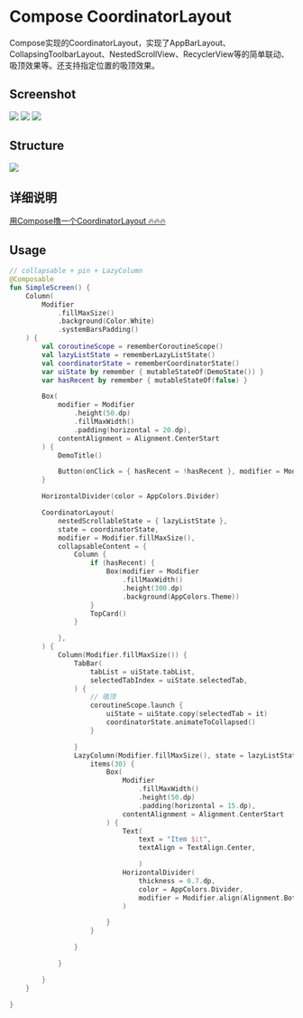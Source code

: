 # Compose CoordinatorLayout
Compose实现的CoordinatorLayout，实现了AppBarLayout、CollapsingToolbarLayout、NestedScrollView、RecyclerView等的简单联动、吸顶效果等。还支持指定位置的吸顶效果。

## Screenshot
![](https://github.com/jaaksi/CoordinatorLayout/blob/master/docs/demo1.gif)
![](https://github.com/jaaksi/CoordinatorLayout/blob/master/docs/demo6.gif)
![](https://github.com/jaaksi/CoordinatorLayout/blob/master/docs/demo2.gif)

## Structure
![](https://github.com/jaaksi/CoordinatorLayout/blob/master/docs/structure.png)

## 详细说明
[用Compose撸一个CoordinatorLayout 🔥🔥🔥](https://juejin.cn/post/7482670776481349673)

## Usage
```kotlin
// collapsable + pin + LazyColumn
@Composable
fun SimpleScreen() {
    Column(
        Modifier
            .fillMaxSize()
            .background(Color.White)
            .systemBarsPadding()
    ) {
        val coroutineScope = rememberCoroutineScope()
        val lazyListState = rememberLazyListState()
        val coordinatorState = rememberCoordinatorState()
        var uiState by remember { mutableStateOf(DemoState()) }
        var hasRecent by remember { mutableStateOf(false) }

        Box(
            modifier = Modifier
                .height(50.dp)
                .fillMaxWidth()
                .padding(horizontal = 20.dp),
            contentAlignment = Alignment.CenterStart
        ) {
            DemoTitle()

            Button(onClick = { hasRecent = !hasRecent }, modifier = Modifier.align(Alignment.CenterEnd)) { }
        }

        HorizontalDivider(color = AppColors.Divider)

        CoordinatorLayout(
            nestedScrollableState = { lazyListState },
            state = coordinatorState,
            modifier = Modifier.fillMaxSize(),
            collapsableContent = {
                Column {
                    if (hasRecent) {
                        Box(modifier = Modifier
                            .fillMaxWidth()
                            .height(300.dp)
                            .background(AppColors.Theme))
                    }
                    TopCard()
                }

            },
        ) {
            Column(Modifier.fillMaxSize()) {
                TabBar(
                    tabList = uiState.tabList,
                    selectedTabIndex = uiState.selectedTab,
                ) {
                    // 吸顶
                    coroutineScope.launch {
                        uiState = uiState.copy(selectedTab = it)
                        coordinatorState.animateToCollapsed()
                    }

                }
                LazyColumn(Modifier.fillMaxSize(), state = lazyListState) {
                    items(30) {
                        Box(
                            Modifier
                                .fillMaxWidth()
                                .height(50.dp)
                                .padding(horizontal = 15.dp),
                            contentAlignment = Alignment.CenterStart
                        ) {
                            Text(
                                text = "Item $it",
                                textAlign = TextAlign.Center,

                                )
                            HorizontalDivider(
                                thickness = 0.7.dp,
                                color = AppColors.Divider,
                                modifier = Modifier.align(Alignment.BottomStart)
                            )

                        }
                    }

                }

            }

        }
    }

}

```